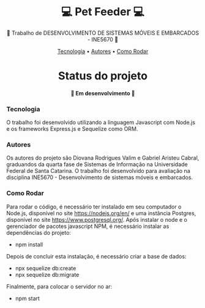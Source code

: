 <h1 align="center">💻 Pet Feeder 💻 </h1>
<p align="center">🚀 Trabalho de DESENVOLVIMENTO DE SISTEMAS MÓVEIS E EMBARCADOS - INE5670 🚀</p>
<p align="center">
 <a href="#tecnologias">Tecnologia</a> • 
 <a href="#autor">Autores</a> •
  <a href="#comorodar">Como Rodar</a>
</p>

<h1 align="center"> 
  Status do projeto
</h1>
<h4 align="center"> 🚀 Em desenvolvimento 🚀 </h4>

### Tecnologia

O trabalho foi desenvolvido utilizando a linguagem Javascript com Node.js e os frameworks Express.js e Sequelize como ORM.

### Autores

Os autores do projeto são Diovana Rodrigues Valim e Gabriel Aristeu Cabral, graduandos da quarta fase de Sistemas de Informação na Universidade Federal de Santa Catarina. O trabalho foi desenvolvido para avaliação na disciplina INE5670 - Desenvolvimento de sistemas móveis e embarcados.

### Como Rodar

Para rodar o código, é necessário ter instalado em seu computador o Node.js, disponível no site https://nodejs.org/en/ e uma instância Postgres, disponível no site https://www.postgresql.org/. Após instalar o node e o gerenciador de pacotes javascript NPM, é necessário instalar as dependências do projeto:

- npm install

Depois de concluir esta instalação, é necessário criar a base de dados:

- npx sequelize db:create
- npx sequelize db:migrate

Finalmente, para colocar o servidor no ar:

- npm start
